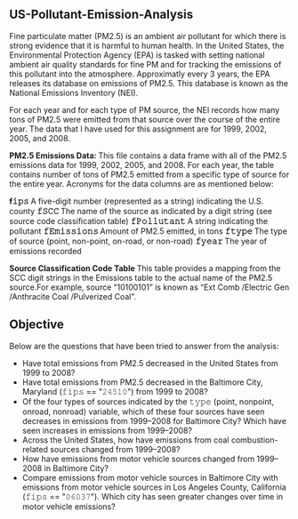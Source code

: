 ## US-Pollutant-Emission-Analysis

Fine particulate matter (PM2.5) is an ambient air pollutant for which there is strong evidence that it is harmful to human health. In the United States, the Environmental Protection Agency (EPA) is tasked with setting national ambient air quality standards for fine PM and for tracking the emissions of this pollutant into the atmosphere. Approximatly every 3 years, the EPA releases its database on emissions of PM2.5. This database is known as the National Emissions Inventory (NEI). 

For each year and for each type of PM source, the NEI records how many tons of PM2.5 were emitted from that source over the course of the entire year. The data that I have used for this assignment are for 1999, 2002, 2005, and 2008.

<b> PM2.5 Emissions Data: </b>  This file contains a data frame with all of the PM2.5 emissions data for 1999, 2002, 2005, and 2008. For each year, the table contains number of tons of PM2.5 emitted from a specific type of source for the entire year. Acronyms for the data columns are as mentioned below:

<b> f𝚒𝚙𝚜 </b> A five-digit number (represented as a string) indicating the U.S. county
<b> 𝚏𝚂𝙲𝙲 </b> The name of the source as indicated by a digit string (see source code classification table)
<b> 𝚏𝙿𝚘𝚕𝚕𝚞𝚝𝚊𝚗𝚝 </b> A string indicating the pollutant
<b> 𝚏𝙴𝚖𝚒𝚜𝚜𝚒𝚘𝚗𝚜 </b> Amount of PM2.5 emitted, in tons
<b> 𝚏𝚝𝚢𝚙𝚎 </b> The type of source (point, non-point, on-road, or non-road)
<b> 𝚏𝚢𝚎𝚊𝚛 </b> The year of emissions recorded


<b> Source Classification Code Table </b> This table provides a mapping from the SCC digit strings in the Emissions table to the actual name of the PM2.5 source.For example, source “10100101” is known as “Ext Comb /Electric Gen /Anthracite Coal /Pulverized Coal”.

## Objective

Below are the questions that have been tried to answer from the analysis:

- Have total emissions from PM2.5 decreased in the United States from 1999 to 2008? 
- Have total emissions from PM2.5 decreased in the Baltimore City, Maryland (𝚏𝚒𝚙𝚜 == "𝟸𝟺𝟻𝟷𝟶") from 1999 to 2008?
- Of the four types of sources indicated by the 𝚝𝚢𝚙𝚎 (point, nonpoint, onroad, nonroad) variable, which of these four sources have seen decreases in emissions from 1999–2008 for Baltimore City? Which have seen increases in emissions from 1999–2008? 
- Across the United States, how have emissions from coal combustion-related sources changed from 1999–2008?
- How have emissions from motor vehicle sources changed from 1999–2008 in Baltimore City?
- Compare emissions from motor vehicle sources in Baltimore City with emissions from motor vehicle sources in Los Angeles County, California (𝚏𝚒𝚙𝚜 == "𝟶𝟼𝟶𝟹𝟽"). Which city has seen greater changes over time in motor vehicle emissions?
